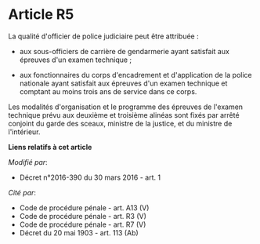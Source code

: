 # Article R5

La qualité d'officier de police judiciaire peut être attribuée :

- aux sous-officiers de carrière de gendarmerie ayant satisfait aux épreuves d'un examen technique ;

- aux fonctionnaires du corps d'encadrement et d'application de la police nationale ayant satisfait aux épreuves d'un examen
technique et comptant au moins trois ans de service dans ce corps.

Les modalités d'organisation et le programme des épreuves de l'examen technique prévu aux deuxième et troisième alinéas sont
fixés par arrêté conjoint du garde des sceaux, ministre de la justice, et du ministre de l'intérieur.

**Liens relatifs à cet article**

_Modifié par_:

  - Décret n°2016-390 du 30 mars 2016 - art. 1

_Cité par_:

  - Code de procédure pénale - art. A13 (V)
  - Code de procédure pénale - art. R3 (V)
  - Code de procédure pénale - art. R7 (V)
  - Décret du 20 mai 1903 - art. 113 (Ab)
